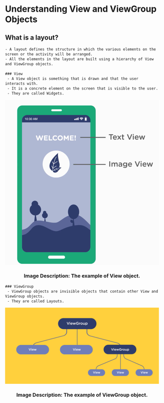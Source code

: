 # Understanding View and ViewGroup Objects

  ## What is a layout?
    - A layout defines the structure in which the various elements on the screen or the activity will be arranged.
    - All the elements in the layout are built using a hierarchy of View and ViewGroup objects.

    ### View
     - A View object is something that is drawn and that the user interacts with.
     - It is a concrete element on the screen that is visible to the user.
     - They are called Widgets.

<p align="center">
<img src="https://github.com/Amit-Ashok-Swain/Android-Kick-Off/blob/main/images/Understanding-View-and-ViewGroup-Objects/01.png" alt="Image Description" />
</p>
                                        <h3 align = "center">  Image Description: The example of View object.</h3>


    ### ViewGroup
     - ViewGroup objects are invisible objects that contain other View and ViewGroup objects.
     - They are called Layouts.

<p align="center">
<img src="https://github.com/Amit-Ashok-Swain/Android-Kick-Off/blob/main/images/Understanding-View-and-ViewGroup-Objects/02.png" alt="Image Description" />
</p>
                                       <h3 align = "center">Image Description: The example of ViewGroup object.</h3>



